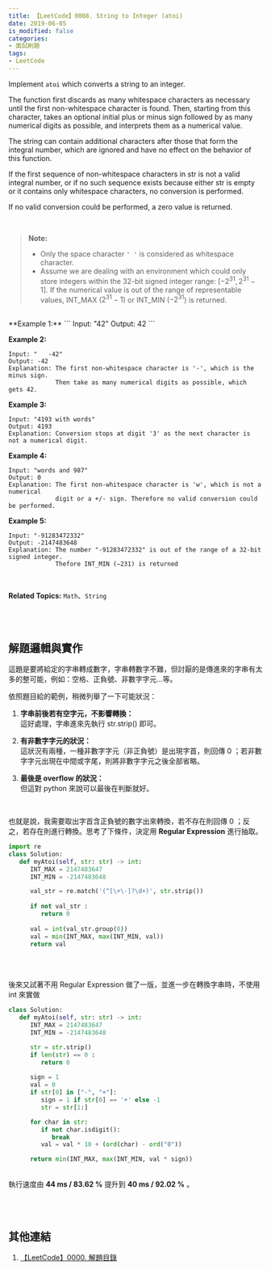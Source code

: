 ```yaml
---
title: 【LeetCode】0008. String to Integer (atoi)
date: 2019-06-05
is_modified: false
categories:
- 面試刷題
tags:
- LeetCode
--- 
```


Implement  `atoi`  which converts a string to an integer.

The function first discards as many whitespace characters as necessary until the first non-whitespace character is found. Then, starting from this character, takes an optional initial plus or minus sign followed by as many numerical digits as possible, and interprets them as a numerical value.

The string can contain additional characters after those that form the integral number, which are ignored and have no effect on the behavior of this function.

If the first sequence of non-whitespace characters in str is not a valid integral number, or if no such sequence exists because either str is empty or it contains only whitespace characters, no conversion is performed.

If no valid conversion could be performed, a zero value is returned.

<!--more-->
<br>

> **Note:**
> -   Only the space character  `' '`  is considered as whitespace character.
> -   Assume we are dealing with an environment which could only store integers within the 32-bit signed integer range: $[−2^{31}, 2^{31} − 1]$. If the numerical value is out of the range of representable values, INT_MAX ($2^{31} − 1)$ or INT_MIN ($−2^{31}$) is returned.

<br>
**Example 1:**
```
Input: "42"
Output: 42
```

**Example 2:**
```
Input: "   -42"
Output: -42
Explanation: The first non-whitespace character is '-', which is the minus sign.
             Then take as many numerical digits as possible, which gets 42.
```

**Example 3:**
```
Input: "4193 with words"
Output: 4193
Explanation: Conversion stops at digit '3' as the next character is not a numerical digit.
```

**Example 4:**
```
Input: "words and 987"
Output: 0
Explanation: The first non-whitespace character is 'w', which is not a numerical 
             digit or a +/- sign. Therefore no valid conversion could be performed.
```

**Example 5:**
```
Input: "-91283472332"
Output: -2147483648
Explanation: The number "-91283472332" is out of the range of a 32-bit signed integer.
             Thefore INT_MIN (−231) is returned
```

<br>

**Related Topics:** `Math`、`String`

<br><br>

## 解題邏輯與實作
這題是要將給定的字串轉成數字，字串轉數字不難，但討厭的是傳進來的字串有太多的整可能，例如：空格、正負號、非數字字元...等。
<br>

依照題目給的範例，稍微列舉了一下可能狀況：
1. **字串前後若有空字元，不影響轉換：**  
這好處理，字串進來先執行 str.strip() 即可。

2. **有非數字字元的狀況：**  
這狀況有兩種，一種非數字字元（非正負號）是出現字首，則回傳 0 ；若非數字字元出現在中間或字尾，則將非數字字元之後全部省略。

3. **最後是 overflow 的狀況：**  
但這對 python 來說可以最後在判斷就好。

<br>

也就是說，我需要取出字首含正負號的數字出來轉換，若不存在則回傳 0 ；反之，若存在則進行轉換。思考了下條件，決定用 **Regular Expression** 進行抽取。

```python
import re
class Solution:
   def myAtoi(self, str: str) -> int:
      INT_MAX = 2147483647
      INT_MIN = -2147483648

      val_str = re.match('(^[\+\-]?\d+)', str.strip())
      
      if not val_str :
         return 0
               
      val = int(val_str.group(0)) 
      val = min(INT_MAX, max(INT_MIN, val))
      return val
```

<br><br>

後來又試著不用  Regular Expression 做了一版，並進一步在轉換字串時，不使用 int 來實做
```python
class Solution:
   def myAtoi(self, str: str) -> int:
      INT_MAX = 2147483647
      INT_MIN = -2147483648

      str = str.strip()
      if len(str) == 0 :
         return 0 
			
      sign = 1
      val = 0
      if str[0] in ["-", "+"]:
         sign = 1 if str[0] == '+' else -1	
         str = str[1:]

      for char in str:
         if not char.isdigit(): 
            break
         val = val * 10 + (ord(char) - ord("0"))

      return min(INT_MAX, max(INT_MIN, val * sign))
```
<br>執行速度由 **44 ms / 83.62 %** 提升到 **40 ms / 92.02 %** 。


<br><br>

## 其他連結
1. [【LeetCode】0000. 解題目錄](/LeetCode-0000-Contents/)